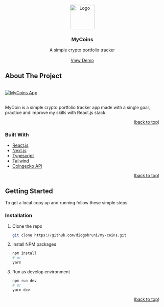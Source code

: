<div id="top"></div>

<br />
<div align="center">
  <img src="https://i.imgur.com/wLFFSga.png" alt="Logo" width="80" height="80">

  <h3 align="center">MyCoins</h3>

  <p align="center">
    A simple crypto portfolio tracker
    <br />
    <br />
    <a href="https://my-coins.vercel.app/" target="_BLANK">View Demo</a>
  </p>
</div>

## About The Project

<br />

<a href="https://my-coins.vercel.app/" target="_BLANK">
  <img src="https://i.imgur.com/RX8e2V8.png" alt="MyCoins App" />
</a>

<br />
<br />

MyCoin is a simple crypto portfolio tracker app made with a single goal, practice and improve my skills with React.js stack.

<p align="right">(<a href="#top">back to top</a>)</p>



### Built With

* [React.js](https://reactjs.org/)
* [Next.js](https://nextjs.org/)
* [Typescript](https://www.typescriptlang.org/)
* [Tailwind](https://tailwindcss.com/)
* [Coingecko API](https://www.coingecko.com/en/api)

<p align="right">(<a href="#top">back to top</a>)</p>



<!-- GETTING STARTED -->
## Getting Started

To get a local copy up and running follow these simple steps.

### Installation

1. Clone the repo
   ```sh
   git clone https://github.com/diogobruni/my-coins.git
   ```
3. Install NPM packages
   ```sh
   npm install
   # or
   yarn
   ```
4. Run as develop environment
   ```sh
   npm run dev
   # or
   yarn dev
   ```

<p align="right">(<a href="#top">back to top</a>)</p>
